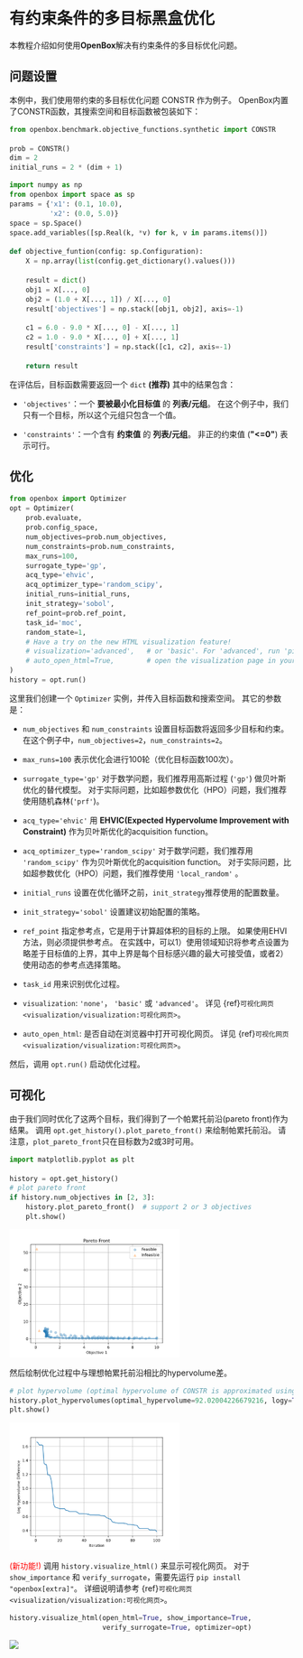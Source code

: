 # 有约束条件的多目标黑盒优化

本教程介绍如何使用**OpenBox**解决有约束条件的多目标优化问题。


## 问题设置

本例中，我们使用带约束的多目标优化问题 CONSTR 作为例子。
OpenBox内置了CONSTR函数，其搜索空间和目标函数被包装如下：

```python
from openbox.benchmark.objective_functions.synthetic import CONSTR

prob = CONSTR()
dim = 2
initial_runs = 2 * (dim + 1)
```

```python
import numpy as np
from openbox import space as sp
params = {'x1': (0.1, 10.0),
          'x2': (0.0, 5.0)}
space = sp.Space()
space.add_variables([sp.Real(k, *v) for k, v in params.items()])

def objective_funtion(config: sp.Configuration):
    X = np.array(list(config.get_dictionary().values()))

    result = dict()
    obj1 = X[..., 0]
    obj2 = (1.0 + X[..., 1]) / X[..., 0]
    result['objectives'] = np.stack([obj1, obj2], axis=-1)

    c1 = 6.0 - 9.0 * X[..., 0] - X[..., 1]
    c2 = 1.0 - 9.0 * X[..., 0] + X[..., 1]
    result['constraints'] = np.stack([c1, c2], axis=-1)

    return result
```

在评估后，目标函数需要返回一个 `dict` **(推荐)**
其中的结果包含：

+ `'objectives'`：一个 **要被最小化目标值** 的 **列表/元组**。
在这个例子中，我们只有一个目标，所以这个元组只包含一个值。

+ `'constraints'`：一个含有 **约束值** 的 **列表/元组**。
非正的约束值 (**"<=0"**) 表示可行。


## 优化

```python
from openbox import Optimizer
opt = Optimizer(
    prob.evaluate,
    prob.config_space,
    num_objectives=prob.num_objectives,
    num_constraints=prob.num_constraints,
    max_runs=100,
    surrogate_type='gp',
    acq_type='ehvic',
    acq_optimizer_type='random_scipy',
    initial_runs=initial_runs,
    init_strategy='sobol',
    ref_point=prob.ref_point,
    task_id='moc',
    random_state=1,
    # Have a try on the new HTML visualization feature!
    # visualization='advanced',   # or 'basic'. For 'advanced', run 'pip install "openbox[extra]"' first
    # auto_open_html=True,        # open the visualization page in your browser automatically
)
history = opt.run()
```

这里我们创建一个 `Optimizer` 实例，并传入目标函数和搜索空间。
其它的参数是：

+ `num_objectives` 和 `num_constraints` 设置目标函数将返回多少目标和约束。在这个例子中，`num_objectives=2`，`num_constraints=2`。

+ `max_runs=100` 表示优化会进行100轮（优化目标函数100次）。

+ `surrogate_type='gp'` 对于数学问题，我们推荐用高斯过程 (`'gp'`) 做贝叶斯优化的替代模型。
对于实际问题，比如超参数优化（HPO）问题，我们推荐使用随机森林(`'prf'`)。

+ `acq_type='ehvic'` 用 **EHVIC(Expected Hypervolume Improvement with Constraint)** 作为贝叶斯优化的acquisition function。

+ `acq_optimizer_type='random_scipy'` 对于数学问题，我们推荐用 `'random_scipy'` 作为贝叶斯优化的acquisition function。
  对于实际问题，比如超参数优化（HPO）问题，我们推荐使用 `'local_random'` 。

+ `initial_runs` 设置在优化循环之前，`init_strategy`推荐使用的配置数量。
  
+ `init_strategy='sobol'` 设置建议初始配置的策略。

+ `ref_point` 指定参考点，它是用于计算超体积的目标的上限。
  如果使用EHVI方法，则必须提供参考点。
  在实践中，可以1）使用领域知识将参考点设置为略差于目标值的上界，其中上界是每个目标感兴趣的最大可接受值，或者2）使用动态的参考点选择策略。

+ `task_id` 用来识别优化过程。

+ `visualization`: `'none'`， `'basic'` 或 `'advanced'`。
详见 {ref}`可视化网页 <visualization/visualization:可视化网页>`。

+ `auto_open_html`: 是否自动在浏览器中打开可视化网页。
详见 {ref}`可视化网页 <visualization/visualization:可视化网页>`。

然后，调用 `opt.run()` 启动优化过程。

## 可视化

由于我们同时优化了这两个目标，我们得到了一个帕累托前沿(pareto front)作为结果。
调用 `opt.get_history().plot_pareto_front()` 来绘制帕累托前沿。
请注意，`plot_pareto_front`只在目标数为2或3时可用。

```python
import matplotlib.pyplot as plt

history = opt.get_history()
# plot pareto front
if history.num_objectives in [2, 3]:
    history.plot_pareto_front()  # support 2 or 3 objectives
    plt.show()
```

<img src="../../imgs/plot_pareto_front_constr.png" width="60%" class="align-center">

然后绘制优化过程中与理想帕累托前沿相比的hypervolume差。

```python
# plot hypervolume (optimal hypervolume of CONSTR is approximated using NSGA-II)
history.plot_hypervolumes(optimal_hypervolume=92.02004226679216, logy=True)
plt.show()
```

<img src="../../imgs/plot_hypervolume_constr.png" width="60%" class="align-center">

<font color=#FF0000>(新功能!)</font>
调用 `history.visualize_html()` 来显示可视化网页。
对于 `show_importance` 和 `verify_surrogate`，需要先运行 `pip install "openbox[extra]"`。
详细说明请参考 {ref}`可视化网页 <visualization/visualization:可视化网页>`。

```python
history.visualize_html(open_html=True, show_importance=True,
                       verify_surrogate=True, optimizer=opt)
```

<img src="../../imgs/visualization/html_example_moc.jpg" width="80%" class="align-center">
